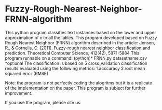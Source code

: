 # Fuzzy-Rough-Nearest-Neighbor-FRNN-algorithm
This python program classifies text instances based on the lower and upper approximation of x to all the lables. This program developed based on Fuzzy Rough Nearest Neighbor (FRNN) algorithm described in the article: Jensen, R., &amp; Cornelis, C. (2011). Fuzzy-rough nearest neighbor classification and prediction. Theoretical Computer Science, 412(42), 5871-5884
This program runnable on a command:
(python)* FRNN.py datasetname.csv
*optional
The classification is based on 5 cross_validation
classification results evaluated using the following metrics:
1.acccuracy
2.root mean squared error (RMSE)

Note: the program is not perfectly coding the alogritms but it is a replicate of the implementation on the paper. This program is subject for further improvement.

If you use the program, please cite us.